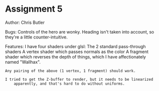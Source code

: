 # Assignment 5
Author: Chris Butler

Bugs:
    Controls of the hero are wonky. Heading isn't taken into account, so they're
    a little counter-intuitive.

Features:
    I have four shaders under glsl:
        The 2 standard pass-through shaders
        A vertex shader which passes normals as the color
        A fragment shader which reverses the depth of things, which I have
            affectionately named "Wallhax".

    Any pairing of the above (1 vertex, 1 fragment) should work.

    I tried to get the Z-buffer to render, but it needs to be linearized
        apparently, and that's hard to do without uniforms.
